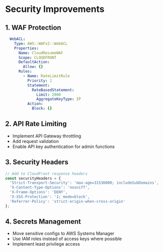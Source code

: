 # Security Improvements

## 1. WAF Protection
```yaml
  WebACL:
    Type: AWS::WAFv2::WebACL
    Properties:
      Name: CloudResumeWAF
      Scope: CLOUDFRONT
      DefaultAction:
        Allow: {}
      Rules:
        - Name: RateLimitRule
          Priority: 1
          Statement:
            RateBasedStatement:
              Limit: 2000
              AggregateKeyType: IP
          Action:
            Block: {}
```

## 2. API Rate Limiting
- Implement API Gateway throttling
- Add request validation
- Enable API key authentication for admin functions

## 3. Security Headers
```javascript
// Add to CloudFront response headers
const securityHeaders = {
  'Strict-Transport-Security': 'max-age=31536000; includeSubDomains',
  'X-Content-Type-Options': 'nosniff',
  'X-Frame-Options': 'DENY',
  'X-XSS-Protection': '1; mode=block',
  'Referrer-Policy': 'strict-origin-when-cross-origin'
};
```

## 4. Secrets Management
- Move sensitive configs to AWS Systems Manager
- Use IAM roles instead of access keys where possible
- Implement least privilege access
